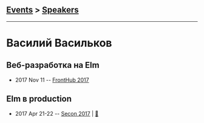 ## [Events](../README.md) > [Speakers](../speakers.md)
---

# Василий Васильков

## Веб-разработка на Elm
- 2017 Nov 11 -- [FrontHub 2017](https://www.youtube.com/watch?v=aDmDzWBOsjw)    
## Elm в production
- 2017 Apr 21-22 -- [Secon 2017](https://youtu.be/_EmGlJKa0nk)  | [:notebook:](https://www.slideshare.net/seconru/secon2017-elm-production)  
